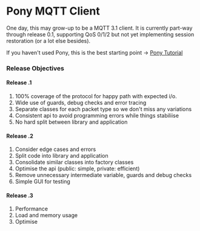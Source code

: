 # Pony MQTT Client #

One day, this may grow-up to be a MQTT 3.1 client. It is currently part-way through release 0.1, supporting QoS 0/1/2 but
 not yet implementing session restoration (or a lot else besides). 

If you haven't used Pony, this is the best starting point -> [Pony Tutorial](https://tutorial.ponylang.io/index.html)


### Release Objectives ###
#### Release .1 ####
1. 100% coverage of the protocol for happy path with expected i/o.
2. Wide use of guards, debug checks and error tracing
3. Separate classes for each packet type so we don't miss any variations 
4. Consistent api to avoid programming errors while things stabiliise 
5. No hard split between library and application

#### Release .2 ####
1. Consider edge cases and errors
2. Split code into library and application
3. Consolidate similar classes into factory classes
4. Optimise the api (public: simple, private: efficient)  
5. Remove unnecessary intermediate variable, guards and debug checks
6. Simple GUI for testing

#### Release .3 ####
1. Performance 
2. Load and memory usage
3. Optimise
